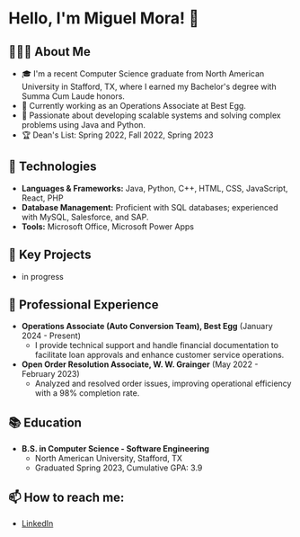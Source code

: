 # Hello, I'm Miguel Mora! 👋

## 👨🏻‍💻 About Me
- 🎓 I'm a recent Computer Science graduate from North American University in Stafford, TX, where I earned my Bachelor's degree with Summa Cum Laude honors.
- 💼 Currently working as an Operations Associate at Best Egg.
- 🌱 Passionate about developing scalable systems and solving complex problems using Java and Python.
- 🏆 Dean's List: Spring 2022, Fall 2022, Spring 2023

## 🔧 Technologies
- **Languages & Frameworks:** Java, Python, C++, HTML, CSS, JavaScript, React, PHP
- **Database Management:** Proficient with SQL databases; experienced with MySQL, Salesforce, and SAP.
- **Tools:** Microsoft Office, Microsoft Power Apps

## 🌟 Key Projects
- in progress

## 💼 Professional Experience
- **Operations Associate (Auto Conversion Team), Best Egg** (January 2024 - Present)
  - I provide technical support and handle financial documentation to facilitate loan approvals and enhance customer service operations.
- **Open Order Resolution Associate, W. W. Grainger** (May 2022 - February 2023)
  - Analyzed and resolved order issues, improving operational efficiency with a 98% completion rate.

## 📚 Education
- **B.S. in Computer Science - Software Engineering**
  - North American University, Stafford, TX
  - Graduated Spring 2023, Cumulative GPA: 3.9

## 📫 How to reach me:
- [LinkedIn](https://www.linkedin.com/in/miguel-mora-912b24100)

